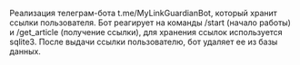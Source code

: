 Реализация телеграм-бота t.me/MyLinkGuardianBot, который хранит ссылки пользователя.
Бот реагирует на команды /start (начало работы) и /get_article (получение ссылки), для хранения ссылок используется sqlite3.
После выдачи ссылки пользователю, бот удаляет ее из базы данных.
